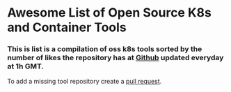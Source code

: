 # Awesome List of Open Source K8s and Container Tools

### This is list is a compilation of oss k8s tools sorted by the number of likes the repository has at [Github](https://github.com) updated everyday at 1h GMT.

To add a missing tool repository create a [pull request](../blob/main/data/repos).
